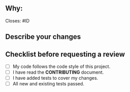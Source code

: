 ## Why:

Closes: #ID

## Describe your changes

## Checklist before requesting a review
- [ ] My code follows the code style of this project.
- [ ] I have read the **CONTRIBUTING** document.
- [ ] I have added tests to cover my changes.
- [ ] All new and existing tests passed.